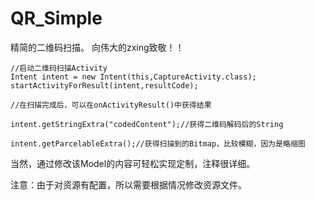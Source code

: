 # QR_Simple
精简的二维码扫描。
向伟大的zxing致敬！！
```
//启动二维码扫描Activity
Intent intent = new Intent(this,CaptureActivity.class);
startActivityForResult(intent,resultCode);

```

```
//在扫描完成后，可以在onActivityResult()中获得结果

intent.getStringExtra("codedContent");//获得二维码解码后的String

intent.getParcelableExtra();//获得扫描到的Bitmap，比较模糊，因为是略缩图

```
当然，通过修改该Model的内容可轻松实现定制，注释很详细。

注意：由于对资源有配置，所以需要根据情况修改资源文件。
